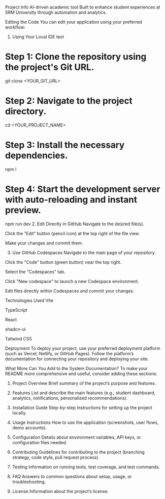 Project Info
AI-driven academic tool
Built to enhance student experiences at SRM University through automation and analytics.

Editing the Code
You can edit your application using your preferred workflow:

1. Using Your Local IDE
text
# Step 1: Clone the repository using the project's Git URL.
git clone <YOUR_GIT_URL>

# Step 2: Navigate to the project directory.
cd <YOUR_PROJECT_NAME>

# Step 3: Install the necessary dependencies.
npm i

# Step 4: Start the development server with auto-reloading and instant preview.
npm run dev
2. Edit Directly in GitHub
Navigate to the desired file(s).

Click the "Edit" button (pencil icon) at the top right of the file view.

Make your changes and commit them.

3. Use GitHub Codespaces
Navigate to the main page of your repository.

Click the "Code" button (green button) near the top right.

Select the "Codespaces" tab.

Click "New codespace" to launch a new Codespace environment.

Edit files directly within Codespaces and commit your changes.

Technologies Used
Vite

TypeScript

React

shadcn-ui

Tailwind CSS

Deployment
To deploy your project, use your preferred deployment platform (such as Vercel, Netlify, or GitHub Pages). Follow the platform’s documentation for connecting your repository and deploying your site.

What More Can You Add to the System Documentation?
To make your README more comprehensive and useful, consider adding these sections:

1. Project Overview
Brief summary of the project’s purpose and features.

2. Features
List and describe the main features (e.g., student dashboard, analytics, notifications, personalized recommendations).

3. Installation Guide
Step-by-step instructions for setting up the project locally.

4. Usage Instructions
How to use the application (screenshots, user flows, demo accounts).

5. Configuration
Details about environment variables, API keys, or configuration files needed.

6. Contributing
Guidelines for contributing to the project (branching strategy, code style, pull request process).

7. Testing
Information on running tests, test coverage, and test commands.

8. FAQ
Answers to common questions about setup, usage, or troubleshooting.

9. License
Information about the project’s license.
